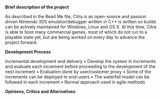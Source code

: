 
**Brief description of the project**

As described in the Read Me file, Citra is an open-source and passion driven Nintendo 3DS emulator/debugger written in C++ is written so builds can be actively maintained for Windows, Linux and OS X. At this time, Citra is able to boot many commercial games, most of which do not run to a playable state yet, but are being worked on every day to advance the project forward.


**Development Process**

Incremental development and delivery
• Develop the system in increments and evaluate each
increment before proceeding to the development of the
next increment
• Evaluation done by user/customer proxy
• Some of the increments can be deployed to end-users
• The waterfall model can be followed in each increment
• Normal approach used in agile methods


**Opinions, Critics and Alternatives**

